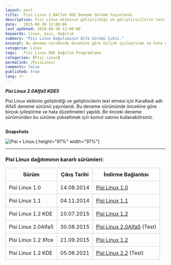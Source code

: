 ```yaml
---
layout: post
title:  Pisi Linux 2.0Alfa5 KDE Deneme Sürümü Yayınlandı
description: Pisi Linux ekibinin geliştirdiği ve geliştiricilerin test etmesi için KaraKedi adlı Alfa5 deneme sürümü yayınlandı. 
date:   2015-08-30 12:00:00
last_updated: 2018-08-30 12:00:00
keywords: linux, pisi, dağıtım
summary: "Pisi Linux Dağıtımının Alfa Sürümü Çıktı."
excerpt: Bu deneme sürümünde öncekine göre birçok iyileştirme ve hata düzeltmeleri yapıldı.
categorie: Linux
tags:   Pisi Linux KDE Dağıtım Programlama
categories: [Pisi Linux]
permalink: /PisiLinux/
comments: false
published: true
lang: tr
---
```


***Pisi Linux 2.0Alfa5 KDE5***

Pisi Linux ekibinin geliştirdiği ve geliştiricilerin test etmesi için KaraKedi adlı Alfa5 deneme sürümü yayınlandı. Bu deneme sürümünde öncekine göre birçok iyileştirme ve hata düzeltmeleri yapıldı. Bir önceki deneme sürümünden bu sürüme yükseltmek için komut satırını kullanabilirsiniz.

```sudo pisi up -dvsy
```

**Snapshots**



![Pisi &bull; Linux.](/images/snapshot1.png "Pisi &bull; Linux."){:height="97%" width="97%"}

* * *

### Pisi Linux dağıtımının kararlı sürümleri:



| Sürüm                  |  Çıkış Tarihi |  İndirme Bağlantısı |
|------------------------|---------------|---------------------|
| Pisi Linux 1.0         |  14.08.2014   |  [Pisi Linux 1.0](https://sourceforge.net/projects/pisilinux/files/1.0/)|
| Pisi Linux 1.1         |  04.11.2014   |  [Pisi Linux 1.1](https://sourceforge.net/projects/pisilinux/files/1.1/)|
| Pisi Linux 1.2 KDE     |  10.07.2015   |  [Pisi Linux 1.2](https://sourceforge.net/projects/pisilinux/files/1.2/)|
| Pisi Linux 2.0Alfa5    |  30.08.2015   |  [Pisi Linux 2.0Alfa5](https://openload.co/f/vuimrNgPjSE/Pisi-Linux-2.0-Alfa5-KDE5-KaraKedi-x86_64.iso) (Test)|
| Pisi Linux 1.2 Xfce    |  21.09.2015   |  [Pisi Linux 1.2](https://openload.co/f/R6JeYpGW3BM/Pisi-Linux-1.2-XFCE-x86_64.iso)|
| Pisi Linux 1.2 KDE     |  05.06.2021   |  [Pisi Linux 2.2](https://e.pcloud.link/publink/show?code=XZ48hVZ76DhkHNleSHNaD1ntogQdQd0CrxX) (Test)|

<style>
            table {
                border-collapse: collapse;
                width: 100%;
            }
            th, td {
                border: 1px solid #ccc;
                padding: 10px;
            }
            table.alt tr:nth-child(even) {
                background-color: #eee;
            }
            table.alt tr:nth-child(odd) {
                background-color: #fff;
            }            
        </style>


